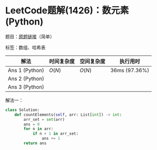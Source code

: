# LeetCode题解(1426)：数元素(Python)

题目：[原题链接](https://leetcode-cn.com/problems/counting-elements/)（简单）

标签：数组、哈希表

| 解法           | 时间复杂度 | 空间复杂度 | 执行用时      |
| -------------- | ---------- | ---------- | ------------- |
| Ans 1 (Python) | $O(N)$     | $O(N)$     | 36ms (97.36%) |
| Ans 2 (Python) |            |            |               |
| Ans 3 (Python) |            |            |               |

解法一：

```python
class Solution:
    def countElements(self, arr: List[int]) -> int:
        arr_set = set(arr)
        ans = 0
        for n in arr:
            if n + 1 in arr_set:
                ans += 1
        return ans
```